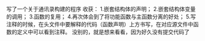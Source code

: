 写了一个关于通讯录构建的程序
收获：
1.嵌套结构体的声明；
2.嵌套结构体变量的调用；
3.函数的复用；
4.再次体会到了将功能函数与主函数分离的好处；
5.写注释的时候，在头文件中要解释的代码（函数声明）上方书写，在对应源文件中函数的定义中可以看到注释。
没别的，就是想来看看，因为好久没有提交代码了
